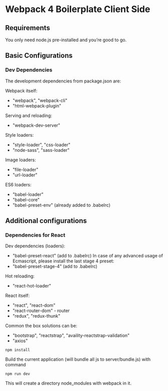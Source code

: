 # Webpack 4 Boilerplate Client Side

## Requirements
You only need node.js pre-installed and you’re good to go.

## Basic Configurations

### Dev Dependencies

The development dependencies from package.json are:

Webpack itself:
* "webpack", "webpack-cli"
* "html-webpack-plugin"

Serving and reloading:
* "webpack-dev-server"

Style loaders:
* "style-loader", "css-loader"
* "node-sass", "sass-loader"

Image loaders:
* "file-loader"
* "url-loader"

ES6 loaders:
* "babel-loader"
* "babel-core"
* "babel-preset-env" (already added to .babelrc)

## Additional configurations
### Dependencies for React

Dev dependencies (loaders):
* "babel-preset-react" (add to .babelrc)
In case of any advanced usage of Ecmascript, please install the last stage 4 preset:
* "babel-preset-stage-4" (add to .babelrc)

Hot reloading:
* "react-hot-loader"

React itself:
* "react", "react-dom"
* "react-router-dom" - router
* "redux", "redux-thunk"

Common the box solutions can be:
* "bootstrap", "reactstrap", "availity-reactstrap-validation"
* "axios"


```
npm install
```

Build the current application (will bundle all js to server/bundle.js) with command

```
npm run dev
```

This will create a directory node_modules with webpack in it.
